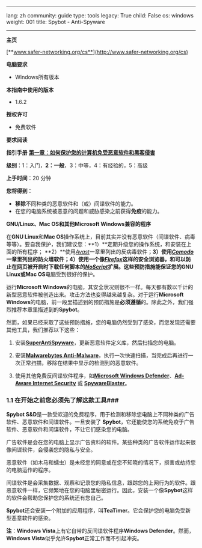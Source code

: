 

---

lang: zh
community: guide
type: tools
legacy: True
child: False
os: windows
weight: 001
title: Spybot - Anti-Spyware

---

**主页**

[**www.safer-networking.org/cs**](http://www.safer-networking.org/cs)

**电脑要求**

- Windows所有版本

**本指南中使用的版本**

- 1.6.2

**授权许可**

- 免费软件

**要求阅读**

**指引手册** [**第一章：如何保护您的计算机免受恶意软件和黑客侵害**](/zh/chapter-1)

**级别**：1：入门，**2：一般**，3：中等，4：有经验的，5：高级

**上手时间**：20 分钟

**您将得到**：

- **移除**不同种类的恶意软件和（或）间谍软件的能力。
- 在您的电脑系统被恶意的问题和威胁感染之前获得**免疫**的能力。


**GNU/Linux、Mac OS和其他Microsoft Windows兼容的程序**

在**GNU Linux**和**Mac OS**操作系统上，目前其实并没有恶意软件（间谍软件、病毒等等）。要自我保护，我们建议您：**1）**定期升级您的操作系统，和安装在上面的所有程序； **2）**使用[*Avast*](/zh/avast)一章里列出的反病毒软件；**3）**使用[*Comodo*](/zh/comodofirewall_main)一章里列出的防火墙软件；**4）**使用一个像[*Firefox*](/zh/firefox)这样的安全浏览器，和可以防止在网页被开启时下载任何脚本的[*NoScript*](/zh/firefox_noscript)扩展。这些预防措施能保证您的**GNU Linux**或**Mac OS**电脑受到很好的保护。

运行**Microsoft Windows**的电脑，其安全状况则很不一样。每天都有数以千计的新型恶意软件被创造出来。攻击方法也变得越来越复杂。对于运行**Microsoft Windows**的电脑，前一段里描述到的预防措施是**必须遵循**的。除此之外，我们强烈推荐本章里描述到的**Spybot**。

然而，如果已经采取了这些预防措施，您的电脑仍然受到了感染，而您发现还需要其他工具，我们推荐以下这些：

1. 安装[**SuperAntiSpyware**](http://superantispyware.com)，更新恶意软件定义库，然后扫描您的电脑。

2. 安装[**Malwarebytes Anti-Malware**](http://www.malwarebytes.org/mbam.php)，执行一次快速扫描，当完成后再进行一次正常扫描，移除在结果中显示的检测到的恶意软件。

3. 使用其他免费反间谍软件程序，如[**Microsoft Windows Defender**](http://www.microsoft.com/windows/products/winfamily/defender)、[**Ad-Aware Internet Security**](http://www.lavasoft.com/) 或 [**SpywareBlaster**](http://www.javacoolsoftware.com/spywareblaster.html)。


### 1.1 在开始之前您必须先了解这款工具###

**Spybot S&D**是一款受欢迎的免费程序，用于检测和移除您电脑上不同种类的广告软件、恶意软件和间谍软件。一旦安装了 **Spybot**，它还能使您的系统免疫于广告软件、恶意软件和间谍软件，不让它们感染您的电脑。

广告软件是会在您的电脑上显示广告资料的软件。某些种类的广告软件运作起来很像间谍软件，会侵袭您的隐私与安全。

恶意软件（如木马和蠕虫）是未经您的同意或在您不知晓的情况下，损害或劫持您的电脑运作的程序。

间谍软件是会采集数据、观察和记录您的隐私信息，跟踪您的上网行为的软件。跟恶意软件一样，它频繁地在您的电脑里秘密运行。因此，安装一个像**Spybot**这样的软件会帮助您保护您的系统还有您自己。

**Spybot**还会安装一个附加的应用程序，叫**TeaTimer**。它会保护您的电脑免受新型恶意软件的感染。

**注**：**Windows Vista**上有它自带的反间谍软件程序**Windows Defender**。然而，**Windows Vista**似乎允许**Spybot**正常工作而不引起冲突。


